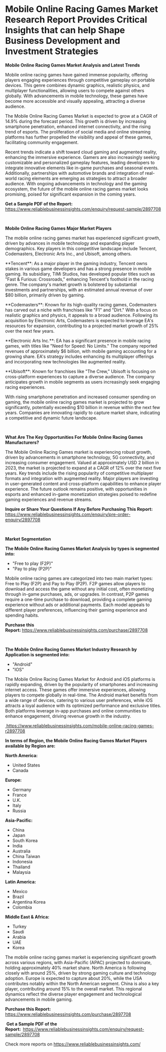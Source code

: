 <p><h1>Mobile Online Racing Games Market Research Report Provides Critical Insights that can help Shape Business Development and Investment Strategies</h1></p><p><strong>Mobile Online Racing Games Market Analysis and Latest Trends</strong></p>
<p><p>Mobile online racing games have gained immense popularity, offering players engaging experiences through competitive gameplay on portable devices. This genre combines dynamic graphics, realistic physics, and multiplayer functionalities, allowing users to compete against others globally. With advancements in mobile technology, these games have become more accessible and visually appealing, attracting a diverse audience.</p><p>The Mobile Online Racing Games Market is expected to grow at a CAGR of 14.9% during the forecast period. This growth is driven by increasing smartphone penetration, enhanced internet connectivity, and the rising trend of esports. The proliferation of social media and online streaming platforms has further propelled the visibility and appeal of these games, facilitating community engagement.</p><p>Recent trends indicate a shift toward cloud gaming and augmented reality, enhancing the immersive experience. Gamers are also increasingly seeking customizable and personalized gameplay features, leading developers to integrate innovative elements like in-game purchases and seasonal events. Additionally, partnerships with automotive brands and integration of real-world racing elements are emerging as strategies to attract a broader audience. With ongoing advancements in technology and the gaming ecosystem, the future of the mobile online racing games market looks promising, poised for significant expansion in the coming years.</p></p>
<p><strong>Get a Sample PDF of the Report:&nbsp;</strong> <a href="https://www.reliablebusinessinsights.com/enquiry/request-sample/2897708?utm_campaign=1950&utm_medium=2&utm_source=Github&utm_content=ia&utm_term=15032025&utm_id=mobile-online-racing-games">https://www.reliablebusinessinsights.com/enquiry/request-sample/2897708</a></p>
<p>&nbsp;</p>
<p><strong>Mobile Online Racing Games Major Market Players</strong></p>
<p><p>The mobile online racing games market has experienced significant growth, driven by advances in mobile technology and expanding player demographics. Key players in this competitive landscape include Tencent, Codemasters, Electronic Arts Inc., and Ubisoft, among others.</p><p>**Tencent**: As a major player in the gaming industry, Tencent owns stakes in various game developers and has a strong presence in mobile gaming. Its subsidiary, TiMi Studios, has developed popular titles such as "Fast & Furious: Crossroads," enhancing Tencent's foothold in the racing genre. The company's market growth is bolstered by substantial investments and partnerships, with an estimated annual revenue of over $80 billion, primarily driven by gaming.</p><p>**Codemasters**: Known for its high-quality racing games, Codemasters has carved out a niche with franchises like "F1" and "Dirt." With a focus on realistic graphics and physics, it appeals to a broad audience. Following its acquisition by Electronic Arts, Codemasters is expected to leverage EA's resources for expansion, contributing to a projected market growth of 25% over the next few years.</p><p>**Electronic Arts Inc.**: EA has a significant presence in mobile racing games, with titles like "Need for Speed: No Limits." The company reported revenues of approximately $6 billion, with mobile gaming accounting for a growing share. EA's strategy includes enhancing its multiplayer offerings and incorporating new technologies like augmented reality.</p><p>**Ubisoft**: Known for franchises like "The Crew," Ubisoft is focusing on cross-platform experiences to capture a diverse audience. The company anticipates growth in mobile segments as users increasingly seek engaging racing experiences.</p><p>With rising smartphone penetration and increased consumer spending on gaming, the mobile online racing games market is projected to grow significantly, potentially exceeding $10 billion in revenue within the next few years. Companies are innovating rapidly to capture market share, indicating a competitive and dynamic future landscape.</p></p>
<p>&nbsp;</p>
<p><strong>What Are The Key Opportunities For Mobile Online Racing Games Manufacturers?</strong></p>
<p><p>The Mobile Online Racing Games market is experiencing robust growth, driven by advancements in smartphone technology, 5G connectivity, and increasing consumer engagement. Valued at approximately USD 2 billion in 2023, the market is projected to expand at a CAGR of 12% over the next five years. Key trends include the rising popularity of competitive multiplayer formats and integration with augmented reality. Major players are investing in user-generated content and cross-platform capabilities to enhance player experience. The future outlook remains positive, with opportunities in esports and enhanced in-game monetization strategies poised to redefine gaming experiences and revenue streams.</p></p>
<p><strong>Inquire or Share Your Questions If Any Before Purchasing This Report:</strong> <a href="https://www.reliablebusinessinsights.com/enquiry/pre-order-enquiry/2897708?utm_campaign=1950&utm_medium=2&utm_source=Github&utm_content=ia&utm_term=15032025&utm_id=mobile-online-racing-games">https://www.reliablebusinessinsights.com/enquiry/pre-order-enquiry/2897708</a></p>
<p>&nbsp;</p>
<p><strong>Market Segmentation</strong></p>
<p><strong>The Mobile Online Racing Games Market Analysis by types is segmented into:</strong></p>
<p><ul><li>"Free to play (F2P)"</li><li>"Pay to play (P2P)"</li></ul></p>
<p><p>Mobile online racing games are categorized into two main market types: Free to Play (F2P) and Pay to Play (P2P). F2P games allow players to download and access the game without any initial cost, often monetizing through in-game purchases, ads, or upgrades. In contrast, P2P games require a one-time purchase to download, providing a complete gaming experience without ads or additional payments. Each model appeals to different player preferences, influencing their gaming experience and spending habits.</p></p>
<p><strong>Purchase this Report:&nbsp;</strong><a href="https://www.reliablebusinessinsights.com/purchase/2897708?utm_campaign=1950&utm_medium=2&utm_source=Github&utm_content=ia&utm_term=15032025&utm_id=mobile-online-racing-games">https://www.reliablebusinessinsights.com/purchase/2897708</a></p>
<p>&nbsp;</p>
<p><strong>The Mobile Online Racing Games Market Industry Research by Application is segmented into:</strong></p>
<p><ul><li>"Android"</li><li>"IOS"</li></ul></p>
<p><p>The Mobile Online Racing Games Market for Android and iOS platforms is rapidly expanding, driven by the popularity of smartphones and increasing internet access. These games offer immersive experiences, allowing players to compete globally in real-time. The Android market benefits from a wide range of devices, catering to various user preferences, while iOS attracts a loyal audience with its optimized performance and exclusive titles. Both platforms leverage in-app purchases and online communities to enhance engagement, driving revenue growth in the industry.</p></p>
<p><a href="https://www.reliablebusinessinsights.com/mobile-online-racing-games-r2897708?utm_campaign=1950&utm_medium=2&utm_source=Github&utm_content=ia&utm_term=15032025&utm_id=mobile-online-racing-games">&nbsp;https://www.reliablebusinessinsights.com/mobile-online-racing-games-r2897708</a></p>
<p><strong>In terms of Region, the Mobile Online Racing Games Market Players available by Region are:</strong></p>
<p>
    <p> <strong> North America: </strong>
        <ul>
            <li>United States</li>
            <li>Canada</li>
        </ul>
        </p> 
    <p> <strong> Europe: </strong>
        <ul>
            <li>Germany</li>
            <li>France</li>
            <li>U.K.</li>
            <li>Italy</li>
            <li>Russia</li>
        </ul>
        </p> 
    <p> <strong> Asia-Pacific: </strong>
        <ul>
            <li>China</li>
            <li>Japan</li>
            <li>South Korea</li>
            <li>India</li>
            <li>Australia</li>
            <li>China Taiwan</li>
            <li>Indonesia</li>
            <li>Thailand</li>
            <li>Malaysia</li>
        </ul>
        </p> 
    <p> <strong> Latin America: </strong>
        <ul>
            <li>Mexico</li>
            <li>Brazil</li>
            <li>Argentina Korea</li>
            <li>Colombia</li>
        </ul>
        </p> 
    <p> <strong> Middle East & Africa: </strong>
        <ul>
            <li>Turkey</li>
            <li>Saudi</li>
            <li>Arabia</li>
            <li>UAE</li>
            <li>Korea</li>
        </ul>
    </p>
    </p>
<p><p>The mobile online racing games market is experiencing significant growth across various regions, with Asia-Pacific (APAC) projected to dominate, holding approximately 40% market share. North America is following closely with around 25%, driven by strong gaming culture and technology adoption. Europe is expected to capture about 20%, while the USA contributes notably within the North American segment. China is also a key player, contributing around 15% to the overall market. This regional dynamics reflect the diverse player engagement and technological advancements in mobile gaming.</p></p>
<p><strong>Purchase this Report: </strong><a href="https://www.reliablebusinessinsights.com/purchase/2897708?utm_campaign=1950&utm_medium=2&utm_source=Github&utm_content=ia&utm_term=15032025&utm_id=mobile-online-racing-games">https://www.reliablebusinessinsights.com/purchase/2897708</a></p>
<p>&nbsp;<strong>Get a Sample PDF of the Report:&nbsp;&nbsp;</strong><a href="https://www.reliablebusinessinsights.com/enquiry/request-sample/2897708?utm_campaign=1950&utm_medium=2&utm_source=Github&utm_content=ia&utm_term=15032025&utm_id=mobile-online-racing-games">https://www.reliablebusinessinsights.com/enquiry/request-sample/2897708</a></p>
<p><strong></strong></p>
<p>Check more reports on <a href="https://www.reliablebusinessinsights.com/?utm_campaign=1950&utm_medium=2&utm_source=Github&utm_content=ia&utm_term=15032025&utm_id=mobile-online-racing-games">https://www.reliablebusinessinsights.com/</a></p>